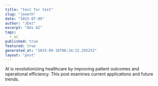 ```yaml
---
title: "test for test"
slug: "jeeeth"
date: "2025-07-09"
author: "JEet"
excerpt: "Dev AI"
tags:
  - ai
published: true
featured: true
generated_at: "2025-09-18T06:34:22.295252"
layout: "post"
---
```


AI is revolutionizing healthcare by improving patient outcomes and operational efficiency. This post examines current applications and future trends.